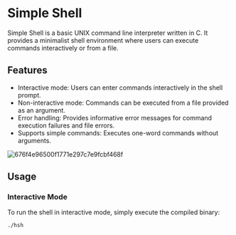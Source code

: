 # Simple Shell
Simple Shell is a basic UNIX command line interpreter written in C. It provides a minimalist shell environment where users can execute commands interactively or from a file.

## Features
- Interactive mode: Users can enter commands interactively in the shell prompt.
- Non-interactive mode: Commands can be executed from a file provided as an argument.
- Error handling: Provides informative error messages for command execution failures and file errors.
- Supports simple commands: Executes one-word commands without arguments.

![676f4e96500f1771e297c7e9fcbf468f](https://github.com/will6z/holbertonschool-simple_shell/assets/155671125/fa5d8826-bb6d-439f-afa0-174185c449f1)

## Usage
### Interactive Mode
To run the shell in interactive mode, simply execute the compiled binary:
```bash
./hsh
